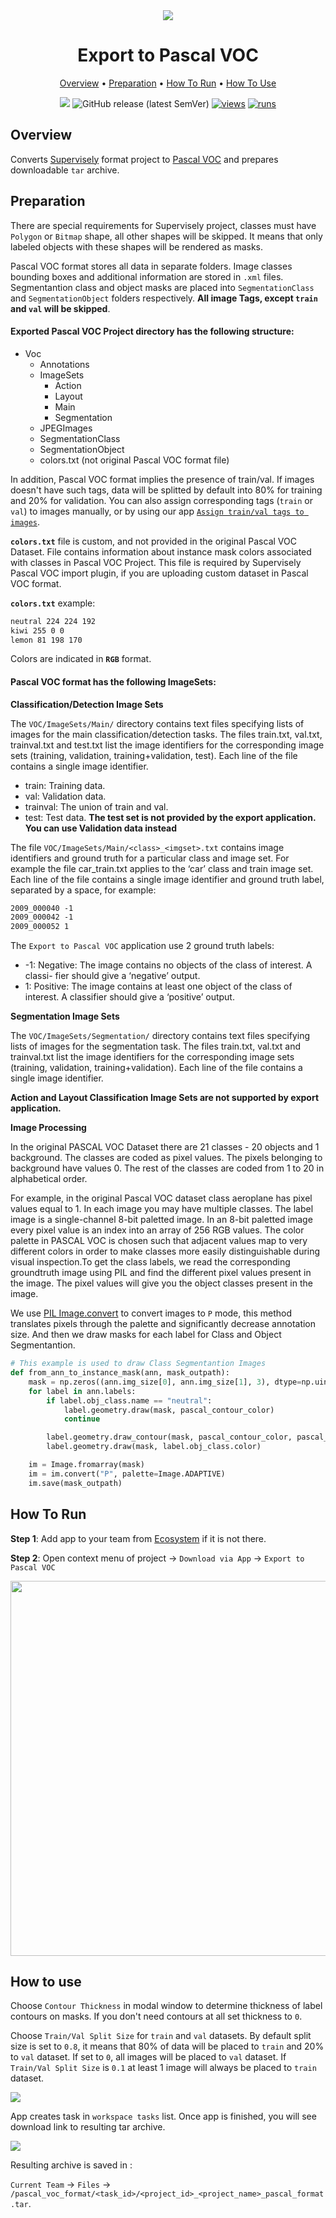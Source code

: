 <div align="center" markdown>
<img src="https://user-images.githubusercontent.com/48245050/182382862-d74f1b2c-b19e-47c2-84db-45cd934ec34e.png"/>

# Export to Pascal VOC

<p align="center">
  <a href="#Overview">Overview</a> •
  <a href="#Preparation">Preparation</a> •
  <a href="#How-To-Run">How To Run</a> •
  <a href="#How-To-Use">How To Use</a>
</p>

[![](https://img.shields.io/badge/slack-chat-green.svg?logo=slack)](https://supervise.ly/slack)
![GitHub release (latest SemVer)](https://img.shields.io/github/v/release/supervisely-ecosystem/export-to-pascal-voc)
[![views](https://app.supervise.ly/img/badges/views/supervisely-ecosystem/export-to-pascal-voc.png)](https://supervise.ly)
[![runs](https://app.supervise.ly/img/badges/runs/supervisely-ecosystem/export-to-pascal-voc.png)](https://supervise.ly)

</div>

## Overview
Converts [Supervisely](https://docs.supervise.ly/data-organization/00_ann_format_navi) format project to [Pascal VOC](http://host.robots.ox.ac.uk/pascal/VOC/) and prepares downloadable `tar` archive.


## Preparation
There are special requirements for Supervisely project, classes must have `Polygon` or `Bitmap` shape, all other shapes will be skipped. It means that only labeled objects with these shapes will be rendered as masks.

Pascal VOC format stores all data in separate folders. Image classes bounding boxes and additional information are stored in `.xml` files. Segmentantion class and object masks are placed into `SegmentationClass` and `SegmentationObject` folders respectively. **All image Tags, except `train` and `val` will be skipped**.

#### Exported Pascal VOC Project directory has the following structure:
* Voc
  * Annotations
  * ImageSets
      * Action
      * Layout
      * Main
      * Segmentation 
  * JPEGImages 
  * SegmentationClass
  * SegmentationObject
  * colors.txt (not original Pascal VOC format file)


In addition, Pascal VOC format implies the presence of train/val. If images doesn't have such tags, data will be splitted by default into 80% for training and 20% for validation. You can also assign corresponding tags (`train` or `val`) to images manually, or by using our app [`Assign train/val tags to images`](https://ecosystem.supervise.ly/apps/tag-train-val-test).

**`colors.txt`** file is custom, and not provided in the original Pascal VOC Dataset. File contains information about instance mask colors associated with classes in Pascal VOC Project. This file is required by Supervisely Pascal VOC import plugin, if you are uploading custom dataset in Pascal VOC format.


**`colors.txt`** example:
```txt
neutral 224 224 192
kiwi 255 0 0
lemon 81 198 170
```
Colors are indicated in **`RGB`** format.

#### Pascal VOC format has the following ImageSets:

**Classification/Detection Image Sets**

The `VOC/ImageSets/Main/` directory contains text files specifying lists of images for the main classification/detection tasks.
The files train.txt, val.txt, trainval.txt and test.txt list the image identifiers for the corresponding image sets (training, validation, training+validation, test). Each line of the file contains a single image identifier.

* train: Training data.
* val: Validation data.
* trainval: The union of train and val.
* test: Test data. **The test set is not provided by the export application. You can use Validation data instead**

The file `VOC/ImageSets/Main/<class>_<imgset>.txt` contains image identifiers and ground truth for a particular class and image set.
For example the file car_train.txt applies to the ‘car’ class and train image set.
Each line of the file contains a single image identifier and ground truth label, separated by a space, for example:

```txt
2009_000040 -1
2009_000042 -1
2009_000052 1
```
  
The `Export to Pascal VOC` application use 2 ground truth labels:

* -1: Negative: The image contains no objects of the class of interest. A classi-
fier should give a ‘negative’ output.
* 1: Positive: The image contains at least one object of the class of interest.
A classifier should give a ‘positive’ output.

**Segmentation Image Sets**

The `VOC/ImageSets/Segmentation/` directory contains text files specifying lists of images for the segmentation task.
The files train.txt, val.txt and trainval.txt list the image identifiers for the corresponding image sets (training, validation, training+validation). Each line of the file contains a single image identifier.

**Action and Layout Classification Image Sets are not supported by export application.**

**Image Processing**

In the original PASCAL VOC Dataset there are 21 classes - 20 objects and 1 background. The classes are coded as pixel values. The pixels belonging to background have values 0. The rest of the classes are coded from 1 to 20 in alphabetical order. 

For example, in the original Pascal VOC dataset class aeroplane has pixel values equal to 1. In each image you may have multiple classes. 
The label image is a single-channel 8-bit paletted image. In an 8-bit paletted image every pixel value is an index into an array of 256 RGB values. The color palette in PASCAL VOC is chosen such that adjacent values map to very different colors in order to make classes more easily distinguishable during visual inspection.To get the class labels, we read the corresponding groundtruth image using PIL and find the different pixel values present in the image. The pixel values will give you the object classes present in the image.

We use [PIL Image.convert](https://pillow.readthedocs.io/en/stable/reference/Image.html#PIL.Image.Image.convert) to convert images to `P` mode, this method translates pixels through the palette and significantly decrease annotation size. And then we draw masks for each label for Class and Object Segmentantion.

```python
# This example is used to draw Class Segmentantion Images
def from_ann_to_instance_mask(ann, mask_outpath):
    mask = np.zeros((ann.img_size[0], ann.img_size[1], 3), dtype=np.uint8)
    for label in ann.labels:
        if label.obj_class.name == "neutral":
            label.geometry.draw(mask, pascal_contour_color)
            continue

        label.geometry.draw_contour(mask, pascal_contour_color, pascal_contour_thickness)
        label.geometry.draw(mask, label.obj_class.color)

    im = Image.fromarray(mask)
    im = im.convert("P", palette=Image.ADAPTIVE)
    im.save(mask_outpath)
``` 

## How To Run 
**Step 1**: Add app to your team from [Ecosystem](https://ecosystem.supervise.ly/apps/export-to-pascal-voc) if it is not there.

**Step 2**: Open context menu of project -> `Download via App` -> `Export to Pascal VOC` 

<img src="https://i.imgur.com/0DqaKq1.png" width="600px"/>


## How to use

Choose `Contour Thickness` in modal window to determine thickness of label contours on masks. If you don't need contours at all set thickness to `0`.

Choose `Train/Val Split Size` for `train` and `val` datasets. By default split size is set to `0.8`, it means that 80% of data will be placed to `train` and 20% to `val` dataset. If set to `0`, all images will be placed to `val` dataset. If `Train/Val Split Size` is `0.1` at least 1 image will always be placed to `train` dataset. 

<img src="https://i.imgur.com/wrmRPyX.png"/>

App creates task in `workspace tasks` list. Once app is finished, you will see download link to resulting tar archive. 

<img src="https://i.imgur.com/MTjig3H.png"/>

Resulting archive is saved in : 

`Current Team` -> `Files` -> `/pascal_voc_format/<task_id>/<project_id>_<project_name>_pascal_format.tar`. 
